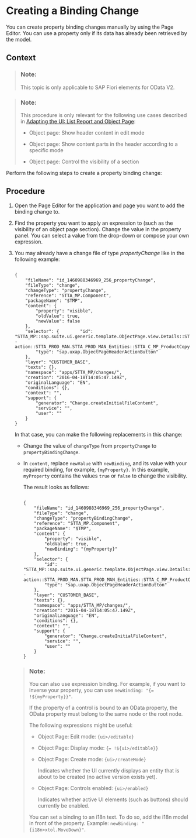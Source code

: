 <!-- loio4754094fbf4046e88271d9ca881ceaa1 -->

# Creating a Binding Change

You can create property binding changes manually by using the Page Editor. You can use a property only if its data has already been retrieved by the model.



## Context

> ### Note:  
> This topic is only applicable to SAP Fiori elements for OData V2.

> ### Note:  
> This procedure is only relevant for the following use cases described in [Adapting the UI: List Report and Object Page](adapting-the-ui-list-report-and-object-page-0d2f1a9.md):
> 
> -   Object page: Show header content in edit mode
> 
> -   Object page: Show content parts in the header according to a specific mode
> 
> -   Object page: Control the visibility of a section

Perform the following steps to create a property binding change:



## Procedure

1.  Open the Page Editor for the application and page you want to add the binding change to.

2.  Find the property you want to apply an expression to \(such as the visibility of an object page section\). Change the value in the property panel. You can select a value from the drop-down or compose your own expression.

3.  You may already have a change file of type *propertyChange* like in the following example:

    ```
    
    {
        "fileName": "id_1460988346969_256_propertyChange",
        "fileType": "change",
        "changeType": "propertyChange",
        "reference": "STTA_MP.Component",
        "packageName": "$TMP",
        "content": {
            "property": "visible",
            "oldValue": true,
            "newValue": false
        },
        "selector": {        "id": "STTA_MP::sap.suite.ui.generic.template.ObjectPage.view.Details::STTA_C_MP_Product--action::STTA_PROD_MAN.STTA_PROD_MAN_Entities::STTA_C_MP_ProductCopywithparams",
            "type": "sap.uxap.ObjectPageHeaderActionButton"
        },
        "layer": "CUSTOMER_BASE",
        "texts": {},
        "namespace": "apps/STTA_MP/changes/",
        "creation": "2016-04-18T14:05:47.149Z",
        "originalLanguage": "EN",
        "conditions": {},
        "context": "",
        "support": {
            "generator": "Change.createInitialFileContent",
            "service": "",
            "user": ""
        }
    }
    
    ```

    In that case, you can make the following replacements in this change:

    -   Change the value of `changeType` from `propertyChange` to `propertyBindingChange`.

    -   In `content`, replace `newValue` with `newBinding`, and its value with your required binding, for example, `{myProperty}`. In this example, `myProperty` contains the values `true` or `false` to change the visibility.

        The result looks as follows:

        ```
        
        {
            "fileName": "id_1460988346969_256_propertyChange",
            "fileType": "change",
            "changeType": "propertyBindingChange",
            "reference": "STTA_MP.Component",
            "packageName": "$TMP",
            "content": {
                "property": "visible",
                "oldValue": true,
                "newBinding": "{myProperty}"
            },
            "selector": {
                "id": "STTA_MP::sap.suite.ui.generic.template.ObjectPage.view.Details::STTA_C_MP_Product--action::STTA_PROD_MAN.STTA_PROD_MAN_Entities::STTA_C_MP_ProductCopywithparams",
                "type": "sap.uxap.ObjectPageHeaderActionButton"
            },
            "layer": "CUSTOMER_BASE",
            "texts": {},
            "namespace": "apps/STTA_MP/changes/",
            "creation": "2016-04-18T14:05:47.149Z",
            "originalLanguage": "EN",
            "conditions": {},
            "context": "",
            "support": {
                "generator": "Change.createInitialFileContent",
                "service": "",
                "user": ""
            }
        }
        
        ```


    > ### Note:  
    > You can also use expression binding. For example, if you want to inverse your property, you can use `newBinding: "{= !${myProperty}}"`.
    > 
    > If the property of a control is bound to an OData property, the OData property must belong to the same node or the root node.
    > 
    > The following expressions might be useful:
    > 
    > -   Object Page: Edit mode: `{ui>/editable}`
    > 
    > -   Object Page: Display mode: `{= !${ui>/editable}}`
    > 
    > -   Object Page: Create mode: `{ui>/createMode}`
    > 
    >     Indicates whether the UI currently displays an entity that is about to be created \(no active version exists yet\).
    > 
    > -   Object Page: Controls enabled: `{ui>/enabled}`
    > 
    >     Indicates whether active UI elements \(such as buttons\) should currently be enabled.
    > 
    > 
    > You can set a binding to an i18n text. To do so, add the i18n model in front of the property. Example: `newBinding: "{i18n>xtol.MoveDown}"`.



